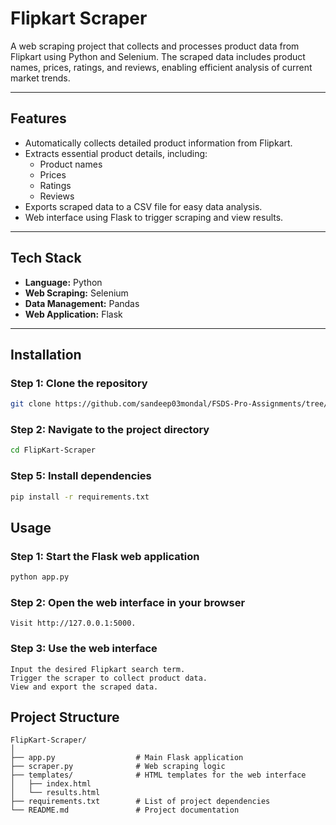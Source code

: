 # Flipkart Scraper

A web scraping project that collects and processes product data from Flipkart using Python and Selenium. The scraped data includes product names, prices, ratings, and reviews, enabling efficient analysis of current market trends.

---

## Features

- Automatically collects detailed product information from Flipkart.
- Extracts essential product details, including:
  - Product names
  - Prices
  - Ratings
  - Reviews
- Exports scraped data to a CSV file for easy data analysis.
- Web interface using Flask to trigger scraping and view results.

---

## Tech Stack

- **Language:** Python
- **Web Scraping:** Selenium
- **Data Management:** Pandas
- **Web Application:** Flask

---

## Installation

### Step 1: Clone the repository

```bash
git clone https://github.com/sandeep03mondal/FSDS-Pro-Assignments/tree/main/9%29%20Flask%20Project/FlipKart%20Scraper
```
### Step 2: Navigate to the project directory
```bash
cd FlipKart-Scraper
```

### Step 5: Install dependencies

```bash
pip install -r requirements.txt
```
## Usage
### Step 1: Start the Flask web application
```bash
python app.py
```
### Step 2: Open the web interface in your browser
```
Visit http://127.0.0.1:5000.
```
### Step 3: Use the web interface
```
Input the desired Flipkart search term.
Trigger the scraper to collect product data.
View and export the scraped data.
```

## Project Structure
```
FlipKart-Scraper/
│
├── app.py                  # Main Flask application
├── scraper.py              # Web scraping logic
├── templates/              # HTML templates for the web interface
│   ├── index.html
│   └── results.html
├── requirements.txt        # List of project dependencies
└── README.md               # Project documentation
```
